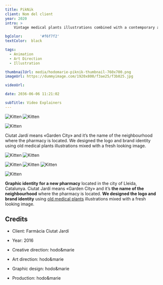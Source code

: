 ```yaml
---
title: PikNik
client: Nom del client
year: 2020
intro: > 
	Vintage medical plants illustrations combined with a contemporary aesthetics for the identity of a new pharmacy with a special focus on natural products.

bgColor: 		'#f6f7f2' 
textColor: 	black

tags:
  - Animation
  - Art Direction
  - Illustration

thumbnailUrl: media/hodomarie-piknik-thumbnail-760x700.png
imageUrl: https://dummyimage.com/1920x800/f3ae25/f3b025.jpg

videoUrl: 

date: 2036-06-06 11:21:02

subTitle: Video Explainers
---
```


<div class="gallery">

![Kitten](https://dummyimage.com/800x500/f3ae25/f3b025.jpg "x2")
![Kitten](https://dummyimage.com/800x500/f3ae25/f3b025.jpg "x2")
</div>

<div class="gallery">

![Kitten](https://dummyimage.com/1200x400/f3ae25/f3b025.jpg "x1")
</div>

Ciutat Jardí means «Garden City» and it’s the name of the neighbourhood where the pharmacy is located.
We designed the logo and brand identity using old medical plants illustrations mixed with a fresh looking image.
<br>

<div class="gallery">

![Kitten](https://dummyimage.com/800x500/f3ae25/f3b025.jpg "x2")
![Kitten](https://dummyimage.com/800x500/f3ae25/f3b025.jpg "x2")
</div>


<div class="gallery">

![Kitten](https://dummyimage.com/600/f3ae25/f3b025.jpg "x3")
![Kitten](https://dummyimage.com/600/f3ae25/f3b025.jpg "x3")
![Kitten](https://dummyimage.com/600/f3ae25/f3b025.jpg "x3")
</div>

<div class="gallery">

![Kitten](https://dummyimage.com/1200x400/f3ae25/f3b025.jpg "x1")
</div>


**Graphic identity for a new pharmacy** located in the city of Lleida, Catalunya.
Ciutat Jardí means «Garden City» and it’s **the name of the neighbourhood** where the pharmacy is located.
**We designed the logo and brand identity** using [old medical plants](#) illustrations mixed with a fresh looking image.


## Credits

* Client: Farmàcia Ciutat Jardí
* Year: 2016


* Creative direction: hodo&marie
* Art direction: hodo&marie
* Graphic design: hodo&marie
* Production: hodo&marie